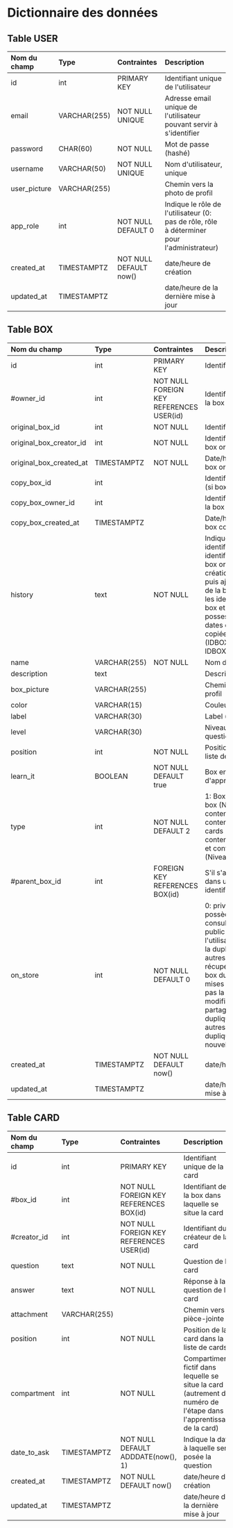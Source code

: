 # Dictionnaire des données

## Table USER

| Nom du champ  | Type           | Contraintes              | Description |
| :------------ |:---------------| :------------------------|:--------------- |
| id            | int            | PRIMARY KEY              | Identifiant unique de l'utilisateur |
| email         | VARCHAR(255)   | NOT NULL UNIQUE          | Adresse email unique de l'utilisateur pouvant servir à s'identifier |
| password      | CHAR(60)       | NOT NULL                 | Mot de passe (hashé) |
| username      | VARCHAR(50)    | NOT NULL UNIQUE          | Nom d'utilisateur, unique |
| user_picture  | VARCHAR(255)   |                          | Chemin vers la photo de profil   |
| app_role      | int            | NOT NULL DEFAULT 0            | Indique le rôle de l'utilisateur (0: pas de rôle, rôle à déterminer pour l'administrateur) |
| created_at    | TIMESTAMPTZ    | NOT NULL DEFAULT now()   | date/heure de création |
| updated_at    | TIMESTAMPTZ    |                          | date/heure de la dernière mise à jour |

## Table BOX

| Nom du champ           | Type           | Contraintes     | Description |
| :----------------------|:---------------| :---------------|:--------------- |
| id                     | int            | PRIMARY KEY     | Identifiant unique de la box |
| #owner_id              | int            | NOT NULL FOREIGN KEY REFERENCES USER(id) | Identifiant du possesseur de la box |
| original_box_id        | int            | NOT NULL        | Identifiant de la box originale |
| original_box_creator_id| int            | NOT NULL        | Identifiant du créateur de la box originale |
| original_box_created_at| TIMESTAMPTZ    | NOT NULL        | Date/heure de création de la box originale |
| copy_box_id            | int            |                 | Identifiant de la box copiée (si box copiée) |
| copy_box_owner_id      | int            |                 | Identifiant du possesseur de la box copiée (si box copiée) |
| copy_box_created_at    | TIMESTAMPTZ    |                 | Date/heure de création de la box copiée (si box copiée) |
| history       | text           | NOT NULL                 | Indique en premier : identifiant de la box originale, identifiant du créateur de la box originale, date/heure de création de la box originale puis ajoute à chaque copie de la box (séparé d'un tiret) les identifiants des nouvelles box et des différents possesseurs ainsi que les dates de création des box copiées (IDBOX.IDUSER.CREATEDAT-IDBOX.IDUSER.CREATEDAT) |
| name          | VARCHAR(255)   | NOT NULL                 | Nom de la box |
| description   | text           |                          | Descriptif de la box |
| box_picture   | VARCHAR(255)   |                          | Chemin vers la photo de profil   |
| color         | VARCHAR(15)   |                          | Couleur associée à la box   |
| label         | VARCHAR(30)   |                          | Label (thématique) de la box   |
| level         | VARCHAR(30)   |                          | Niveau de difficulté des questions  |
| position      | int            | NOT NULL                 | Position de la box dans la liste de boxes |
| learn_it      | BOOLEAN        | NOT NULL DEFAULT true    | Box en cours d'apprentissage  |
| type          | int            | NOT NULL DEFAULT 2       | 1: Box contenant d'autres box (Niveau 1) ; 2: Box ne contenant pas d'autres box, contenant seulement des cards (Niveau 1) ; 3: Box contenue dans une autre box et contenant des cards (Niveau 2) |
| #parent_box_id | int            | FOREIGN KEY REFERENCES BOX(id)                         | S'il s'agit d'une box contenue dans une autre box : identifiant de la box parente   |
| on_store   | int            | NOT NULL DEFAULT 0       | 0: privée, seul l'utilisateur possède la box, il peut la consulter ou la modifier; 1: public et non modifiable, l'utilisateur partage sa box en la dupliquant sur le store, les autres utilisateurs peuvent la récupérer en dupliquant la box du store (et bénéficier de mises à jour ?), ils ne peuvent pas la modifier ; 2: public et modifiable, l'utilisateur partage sa box en la dupliquant sur le store, les autres utilisateurs peuvent la dupliquer puis modifier leur nouvelle box |
| created_at    | TIMESTAMPTZ    | NOT NULL DEFAULT now()   | date/heure de création |
| updated_at    | TIMESTAMPTZ    |                          | date/heure de la dernière mise à jour |

## Table CARD

| Nom du champ  | Type           | Contraintes              | Description |
| :------------ |:---------------| :------------------------|:--------------- |
| id            | int            | PRIMARY KEY              | Identifiant unique de la card |
| #box_id       | int            | NOT NULL FOREIGN KEY REFERENCES BOX(id)               | Identifiant de la box dans laquelle se situe la card |
| #creator_id   | int            | NOT NULL FOREIGN KEY REFERENCES USER(id)               | Identifiant du créateur de la card |
| question      | text           | NOT NULL                 | Question de la card |
| answer        | text           | NOT NULL                 | Réponse à la question de la card |
| attachment    | VARCHAR(255)   |                          | Chemin vers la pièce-jointe    |
| position      | int            | NOT NULL                 | Position de la card dans la liste de cards|
| compartment   | int            | NOT NULL                 | Compartiment fictif dans lequelle se situe la card (autrement dit : numéro de l'étape dans l'apprentissage de la card)   |
| date_to_ask   | TIMESTAMPTZ    | NOT NULL DEFAULT ADDDATE(now(), 1)           | Indique la date à laquelle sera posée la question |
| created_at    | TIMESTAMPTZ    | NOT NULL DEFAULT now()   | date/heure de création |
| updated_at    | TIMESTAMPTZ    |                          | date/heure de la dernière mise à jour |
